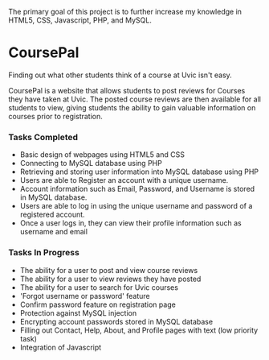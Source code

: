The primary goal of this project is to further increase my knowledge in HTML5, CSS, Javascript, PHP, and MySQL.

# CoursePal

Finding out what other students think of a course at Uvic isn't easy.

CoursePal is a website that allows students to post reviews for Courses they have taken at Uvic. The posted course reviews are then available for all students to view, giving students the ability to gain valuable information on courses prior to registration. 

### Tasks Completed
- Basic design of webpages using HTML5 and CSS 
- Connecting to MySQL database using PHP
- Retrieving and storing user information into MySQL database using PHP
- Users are able to Register an account with a unique username.
- Account information such as Email, Password, and Username is stored in MySQL database.
- Users are able to log in using the unique username and password of a registered account. 
- Once a user logs in, they can view their profile information such as username and email

### Tasks In Progress
- The ability for a user to post and view course reviews
- The ability for a user to view reviews they have posted
- The ability for a user to search for Uvic courses
- 'Forgot username or password' feature
- Confirm password feature on registration page
- Protection against MySQL injection
- Encrypting account passwords stored in MySQL database
- Filling out Contact, Help, About, and Profile pages with text (low priority task)
- Integration of Javascript

